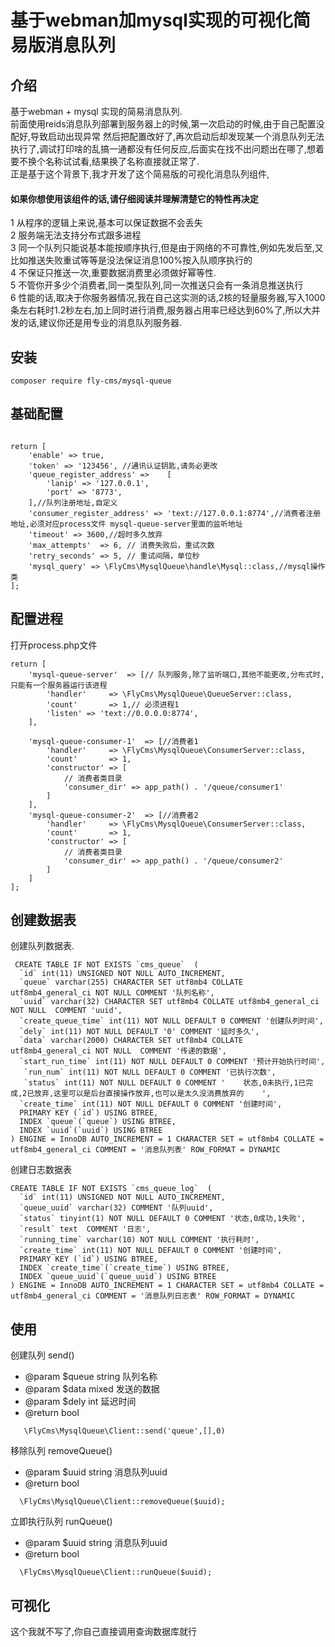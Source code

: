 # 基于webman加mysql实现的可视化简易版消息队列

## 介绍
基于webman + mysql 实现的简易消息队列.<br>
前面使用reids消息队列部署到服务器上的时候,第一次启动的时候,由于自己配置没配好,导致启动出现异常
然后把配置改好了,再次启动后却发现某一个消息队列无法执行了,调试打印啥的乱搞一通都没有任何反应,后面实在找不出问题出在哪了,想着要不换个名称试试看,结果换了名称直接就正常了.<br>
正是基于这个背景下,我才开发了这个简易版的可视化消息队列组件,

#### 如果你想使用该组件的话,请仔细阅读并理解清楚它的特性再决定

1 从程序的逻辑上来说,基本可以保证数据不会丢失<br>
2 服务端无法支持分布式跟多进程<br>
3 同一个队列只能说基本能按顺序执行,但是由于网络的不可靠性,例如先发后至,又比如推送失败重试等等是没法保证消息100%按入队顺序执行的<br>
4 不保证只推送一次,重要数据消费里必须做好幂等性.<br>
5 不管你开多少个消费者,同一类型队列,同一次推送只会有一条消息推送执行<br>
6 性能的话,取决于你服务器情况,我在自己这实测的话,2核的轻量服务器,写入1000条左右耗时1.2秒左右,加上同时进行消费,服务器占用率已经达到60%了,所以大并发的话,建议你还是用专业的消息队列服务器.


## 安装
```shell
composer require fly-cms/mysql-queue
```

## 基础配置
```

return [
    'enable' => true,
    'token' => '123456', //通讯认证钥匙,请务必更改
    'queue_register_address' =>    [
        'lanip' => '127.0.0.1',
        'port' => '8773',
    ],//队列注册地址,自定义
    'consumer_register_address' => 'text://127.0.0.1:8774',//消费者注册地址,必须对应process文件 mysql-queue-server里面的监听地址
    'timeout' => 3600,//超时多久放弃
    'max_attempts'  => 6, // 消费失败后，重试次数
    'retry_seconds' => 5, // 重试间隔，单位秒
    'mysql_query' => \FlyCms\MysqlQueue\handle\Mysql::class,//mysql操作类
];
```

## 配置进程
打开process.php文件
```
return [
    'mysql-queue-server'  => [// 队列服务,除了监听端口,其他不能更改,分布式时,只能有一个服务器运行该进程
        'handler'     => \FlyCms\MysqlQueue\QueueServer::class,
        'count'       => 1,// 必须进程1
        'listen' => 'text://0.0.0.0:8774',
    ],
 
    'mysql-queue-consumer-1'  => [//消费者1
        'handler'     => \FlyCms\MysqlQueue\ConsumerServer::class,
        'count'       => 1,
        'constructor' => [
            // 消费者类目录
            'consumer_dir' => app_path() . '/queue/consumer1'
        ]
    ],
    'mysql-queue-consumer-2'  => [//消费者2
        'handler'     => \FlyCms\MysqlQueue\ConsumerServer::class,
        'count'       => 1,
        'constructor' => [
            // 消费者类目录
            'consumer_dir' => app_path() . '/queue/consumer2'
        ]
    ]
];

```

## 创建数据表
创建队列数据表.
```shell
 CREATE TABLE IF NOT EXISTS `cms_queue`  (
  `id` int(11) UNSIGNED NOT NULL AUTO_INCREMENT,
  `queue` varchar(255) CHARACTER SET utf8mb4 COLLATE utf8mb4_general_ci NOT NULL COMMENT '队列名称',
  `uuid` varchar(32) CHARACTER SET utf8mb4 COLLATE utf8mb4_general_ci NOT NULL  COMMENT 'uuid',
  `create_queue_time` int(11) NOT NULL DEFAULT 0 COMMENT '创建队列时间',
  `dely` int(11) NOT NULL DEFAULT '0' COMMENT '延时多久',
  `data` varchar(2000) CHARACTER SET utf8mb4 COLLATE utf8mb4_general_ci NOT NULL  COMMENT '传递的数据',
  `start_run_time` int(11) NOT NULL DEFAULT 0 COMMENT '预计开始执行时间',
   `run_num` int(11) NOT NULL DEFAULT 0 COMMENT '已执行次数',
   `status` int(11) NOT NULL DEFAULT 0 COMMENT '	状态,0未执行,1已完成,2已放弃,这里可以是后台直接操作放弃,也可以是太久没消费放弃的	',
  `create_time` int(11) NOT NULL DEFAULT 0 COMMENT '创建时间',
  PRIMARY KEY (`id`) USING BTREE,
  INDEX `queue`(`queue`) USING BTREE,
  INDEX `uuid`(`uuid`) USING BTREE
) ENGINE = InnoDB AUTO_INCREMENT = 1 CHARACTER SET = utf8mb4 COLLATE = utf8mb4_general_ci COMMENT = '消息队列表' ROW_FORMAT = DYNAMIC
```
创建日志数据表
```shell
CREATE TABLE IF NOT EXISTS `cms_queue_log`  (
  `id` int(11) UNSIGNED NOT NULL AUTO_INCREMENT,
  `queue_uuid` varchar(32) COMMENT '队列uuid',
  `status` tinyint(1) NOT NULL DEFAULT 0 COMMENT '状态,0成功,1失败',
  `result` text  COMMENT '日志',
  `running_time` varchar(10) NOT NULL COMMENT '执行耗时',
  `create_time` int(11) NOT NULL DEFAULT 0 COMMENT '创建时间',
  PRIMARY KEY (`id`) USING BTREE,
  INDEX `create_time`(`create_time`) USING BTREE,
  INDEX `queue_uuid`(`queue_uuid`) USING BTREE
) ENGINE = InnoDB AUTO_INCREMENT = 1 CHARACTER SET = utf8mb4 COLLATE = utf8mb4_general_ci COMMENT = '消息队列日志表' ROW_FORMAT = DYNAMIC
```

## 使用
创建队列  send()
* @param $queue string 队列名称
* @param $data mixed 发送的数据
* @param $dely int 延迟时间
* @return bool
```shell
   \FlyCms\MysqlQueue\Client::send('queue',[],0)
```
移除队列 removeQueue()
* @param $uuid string 消息队列uuid
* @return bool
```shell
  \FlyCms\MysqlQueue\Client::removeQueue($uuid);
```
立即执行队列 runQueue()
* @param $uuid string 消息队列uuid
* @return bool
```shell
  \FlyCms\MysqlQueue\Client::runQueue($uuid);
```

## 可视化
这个我就不写了,你自己直接调用查询数据库就行
